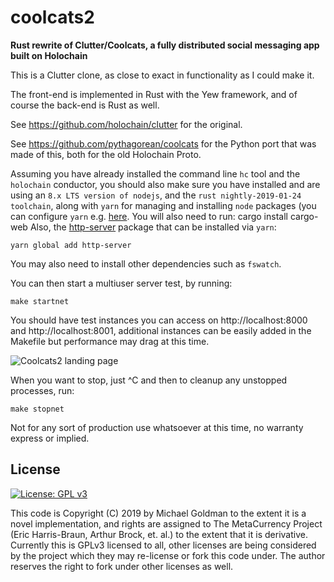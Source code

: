 # coolcats2
**Rust rewrite of Clutter/Coolcats, a fully distributed social messaging app built on Holochain**

This is a Clutter clone, as close to exact in functionality as I could make it.

The front-end is implemented in Rust with the Yew framework, and of course the back-end is Rust as well.

See https://github.com/holochain/clutter for the original.

See https://github.com/pythagorean/coolcats for the Python port that was made of this, both for the old Holochain Proto.

Assuming you have already installed the command line `hc` tool and the `holochain` conductor, you should also
make sure you have installed and are using an `8.x LTS version of nodejs`, and the `rust nightly-2019-01-24 toolchain`, along with `yarn` for managing and installing `node` packages (you can configure `yarn` e.g. [here](https://stackoverflow.com/a/40333409). You will also need to run:
    cargo install cargo-web
Also, the [http-server](https://www.npmjs.com/package/http-server) package that can be installed via `yarn`:

    yarn global add http-server

You may also need to install other dependencies such as `fswatch`.

You can then start a multiuser server test, by running:

    make startnet

You should have test instances you can access on http://localhost:8000 and http://localhost:8001, additional instances
can be easily added in the Makefile but performance may drag at this time.

![Coolcats2 landing page](https://i.imgur.com/0nULXbx.jpg)

When you want to stop, just ^C and then to cleanup any unstopped processes, run:

    make stopnet

Not for any sort of production use whatsoever at this time, no warranty express or implied.

## License
[![License: GPL v3](https://img.shields.io/badge/License-GPL%20v3-blue.svg)](http://www.gnu.org/licenses/gpl-3.0)

This code is Copyright (C) 2019 by Michael Goldman to the extent it is a novel implementation, and rights are
assigned to The MetaCurrency Project (Eric Harris-Braun, Arthur Brock, et. al.) to the extent that it is derivative.
Currently this is GPLv3 licensed to all, other licenses are being considered by the project which they may
re-license or fork this code under. The author reserves the right to fork under other licenses as well.
